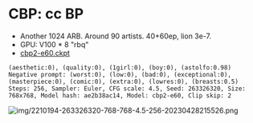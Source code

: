 # CBP: cc BP #

- Another 1024 ARB. Around 90 artists. 40+60ep, lion 3e-7.
- GPU: V100 * 8 "rbq"
- [cbp2-e60.ckpt](https://mega.nz/folder/m3JSQaoB#M89XmW4v0J8lEySBtm5Z-Q)

```
(aesthetic:0), (quality:0), (1girl:0), (boy:0), (astolfo:0.98)
Negative prompt: (worst:0), (low:0), (bad:0), (exceptional:0), (masterpiece:0), (comic:0), (extra:0), (lowres:0), (breasts:0.5)
Steps: 256, Sampler: Euler, CFG scale: 4.5, Seed: 263326320, Size: 768x768, Model hash: ae2b38ac14, Model: cbp2-e60, Clip skip: 2
```
![img/2210194-263326320-768-768-4.5-256-20230428215526.png](img/2210194-263326320-768-768-4.5-256-20230428215526.png)